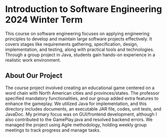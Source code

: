 # Introduction to Software Engineering 2024 Winter Term
This course on software engineering focuses on applying engineering principles to develop and maintain large software projects effectively. It covers stages like requirements gathering, specification, design, implementation, and testing, along with practical tools and technologies. Through a group project in Java, students gain hands-on experience in a realistic work environment.

## About Our Project
The course project involved creating an educational game centered on a word chain with North American cities and provinces/states. The professor specified mandatory functionalities, and our group added extra features to enhance the gameplay. We utilized Java for implementation, and this directory includes documents, an executable JAR file, codes, unit tests, and JavaDoc. My primary focus was on GUI/frontend development, although I also contributed to the GamePlay.java and resolved backend errors. We managed the project using Agile methodology, holding weekly group meetings to track progress and manage tasks.
